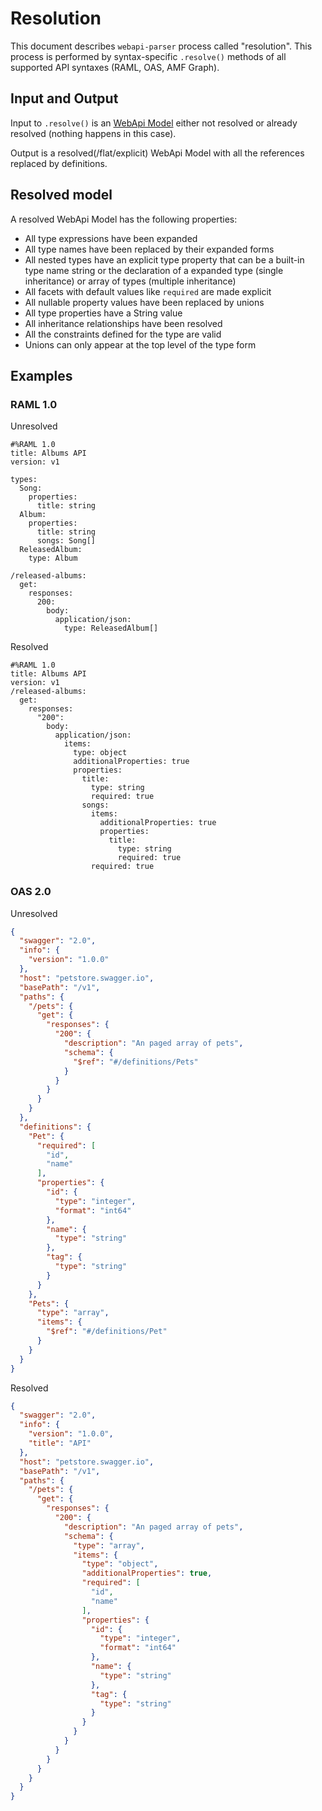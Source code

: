 # Resolution
This document describes `webapi-parser` process called "resolution". This process is performed by syntax-specific `.resolve()` methods of all supported API syntaxes (RAML, OAS, AMF Graph).

## Input and Output
Input to `.resolve()` is an [WebApi Model](https://raml-org.github.io/webapi-parser/js/classes/_webapi_parser_.webapibaseunit.html) either not resolved or already resolved (nothing happens in this case).

Output is a resolved(/flat/explicit) WebApi Model with all the references replaced by definitions.

## Resolved model
A resolved WebApi Model has the following properties:

* All type expressions have been expanded
* All type names have been replaced by their expanded forms
* All nested types have an explicit type property that can be a built-in type name string or the declaration of a expanded type (single inheritance) or array of types (multiple inheritance)
* All facets with default values like `required` are made explicit
* All nullable property values have been replaced by unions
* All type properties have a String value
* All inheritance relationships have been resolved
* All the constraints defined for the type are valid
* Unions can only appear at the top level of the type form

## Examples

### RAML 1.0
Unresolved

```raml
#%RAML 1.0
title: Albums API
version: v1

types:
  Song:
    properties:
      title: string
  Album:
    properties:
      title: string
      songs: Song[]
  ReleasedAlbum:
    type: Album

/released-albums:
  get:
    responses:
      200:
        body:
          application/json:
            type: ReleasedAlbum[]
```

Resolved
```raml
#%RAML 1.0
title: Albums API
version: v1
/released-albums:
  get:
    responses:
      "200":
        body:
          application/json:
            items:
              type: object
              additionalProperties: true
              properties:
                title:
                  type: string
                  required: true
                songs:
                  items:
                    additionalProperties: true
                    properties:
                      title:
                        type: string
                        required: true
                  required: true
```

### OAS 2.0
Unresolved

```json
{
  "swagger": "2.0",
  "info": {
    "version": "1.0.0"
  },
  "host": "petstore.swagger.io",
  "basePath": "/v1",
  "paths": {
    "/pets": {
      "get": {
        "responses": {
          "200": {
            "description": "An paged array of pets",
            "schema": {
              "$ref": "#/definitions/Pets"
            }
          }
        }
      }
    }
  },
  "definitions": {
    "Pet": {
      "required": [
        "id",
        "name"
      ],
      "properties": {
        "id": {
          "type": "integer",
          "format": "int64"
        },
        "name": {
          "type": "string"
        },
        "tag": {
          "type": "string"
        }
      }
    },
    "Pets": {
      "type": "array",
      "items": {
        "$ref": "#/definitions/Pet"
      }
    }
  }
}
```

Resolved

```json
{
  "swagger": "2.0",
  "info": {
    "version": "1.0.0",
    "title": "API"
  },
  "host": "petstore.swagger.io",
  "basePath": "/v1",
  "paths": {
    "/pets": {
      "get": {
        "responses": {
          "200": {
            "description": "An paged array of pets",
            "schema": {
              "type": "array",
              "items": {
                "type": "object",
                "additionalProperties": true,
                "required": [
                  "id",
                  "name"
                ],
                "properties": {
                  "id": {
                    "type": "integer",
                    "format": "int64"
                  },
                  "name": {
                    "type": "string"
                  },
                  "tag": {
                    "type": "string"
                  }
                }
              }
            }
          }
        }
      }
    }
  }
}
```

